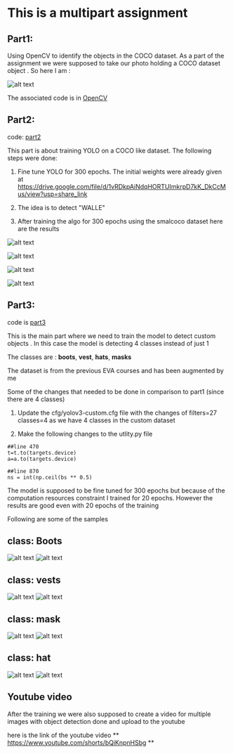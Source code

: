 # This is a multipart assignment 

## Part1:

Using OpenCV to identify the objects in the COCO dataset. 
As a part of the assignment we were supposed to take our photo holding a COCO dataset object . So here I am :

![alt text](OpenCV/rohit_coco_detected.png "Title")


The associated code is in [OpenCV](https://github.com/TSAI-EVA8/YOLO_Session12/blob/master/OpenCV/Yolo_CV2.ipynb)


## Part2:
code: 
[part2](https://github.com/TSAI-EVA8/YOLO_Session12/blob/master/part1/YoloV3Sample_Part1.ipynb)

This part is about training YOLO on a COCO like dataset. The following steps were done:
 1. Fine tune YOLO for 300 epochs. The initial weights were already given at  https://drive.google.com/file/d/1vRDkpAiNdqHORTUImkrpD7kK_DkCcMus/view?usp=share_link

2. The idea is to detect "WALLE" 

3. After training the algo for 300 epochs using the smalcoco dataset here are the results

![alt text](part1/walle1.png "Title")

![alt text](part1/walle2.png "Title")

![alt text](part1/walle3.png "Title")

![alt text](part1/walle4.png "Title")


## Part3:
code is [part3](https://github.com/TSAI-EVA8/YOLO_Session12/blob/master/part2/YoloV3Sample_Part2.ipynb)

This is the main part where we need to train the model to detect custom objects . In this case the model is detecting 4 classes instead of just 1

The classes are : **boots**, **vest**, **hats**, **masks**

The dataset is from the previous EVA courses and has been augmented by me

Some of the changes that needed to be done in comparison to part1 (since there are 4 classes)

1. Update the cfg/yolov3-custom.cfg file with the changes of
filters=27
classes=4
as we have 4 classes in the custom dataset

2. Make the following changes to the utlity.py file
```
##line 470
t=t.to(targets.device)
a=a.to(targets.device)

##line 870
ns = int(np.ceil(bs ** 0.5)
```



The model is supposed to be fine tuned for 300 epochs but because of the computation resources constraint I trained for 20 epochs. 
However the results are good even with 20 epochs of the training

Following are some of the samples 

## class: Boots
![alt text](part2/test_images/boots1.jpg "Title")
![alt text](part2/test_images/boots4.jpg "Title")

## class: vests
![alt text](part2/test_images/vest1.jpg "Title")
![alt text](part2/test_images/vest4.jpg "Title")

## class: mask
![alt text](part2/test_images/mask1.jpg "Title")
![alt text](part2/test_images/mask4.jpg "Title")


## class: hat
![alt text](part2/test_images/hat1.jpg "Title")
![alt text](part2/test_images/hat4.jpg "Title")


## Youtube video

After the training we were also supposed to create a video for multiple images with object detection done and upload to the youtube

here is the link of the youtube video 
** https://www.youtube.com/shorts/bQiKnpnHSbg **





